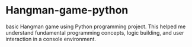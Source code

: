 # Hangman-game-python

basic Hangman game using Python  programming project. This helped me understand fundamental programming concepts, logic building, and user interaction in a console environment.
